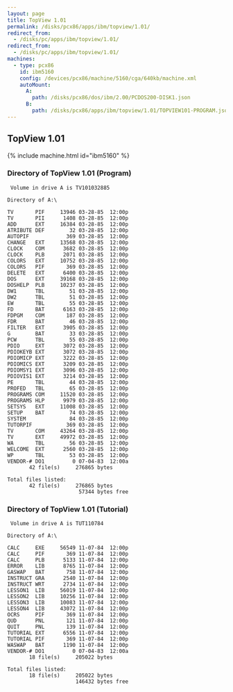 ```yaml
---
layout: page
title: TopView 1.01
permalink: /disks/pcx86/apps/ibm/topview/1.01/
redirect_from:
  - /disks/pc/apps/ibm/topview/1.01/
redirect_from:
  - /disks/pc/apps/ibm/topview/1.01/
machines:
  - type: pcx86
    id: ibm5160
    config: /devices/pcx86/machine/5160/cga/640kb/machine.xml
    autoMount:
      A:
        path: /disks/pcx86/dos/ibm/2.00/PCDOS200-DISK1.json
      B:
        path: /disks/pcx86/apps/ibm/topview/1.01/TOPVIEW101-PROGRAM.json
---
```


TopView 1.01
---

{% include machine.html id="ibm5160" %}

### Directory of TopView 1.01 (Program)

	 Volume in drive A is TV101032885

	Directory of A:\

	TV       PIF     13946 03-28-85  12:00p
	TV       PII      1408 03-28-85  12:00p
	ADD      EXT     16384 03-28-85  12:00p
	ATRIBUTE DEF        32 03-28-85  12:00p
	AUTOPIF            369 03-28-85  12:00p
	CHANGE   EXT     13568 03-28-85  12:00p
	CLOCK    COM      3682 03-28-85  12:00p
	CLOCK    PLB      2071 03-28-85  12:00p
	COLORS   EXT     10752 03-28-85  12:00p
	COLORS   PIF       369 03-28-85  12:00p
	DELETE   EXT      6400 03-28-85  12:00p
	DOS      EXT     39168 03-28-85  12:00p
	DOSHELP  PLB     10237 03-28-85  12:00p
	DW1      TBL        51 03-28-85  12:00p
	DW2      TBL        51 03-28-85  12:00p
	EW       TBL        55 03-28-85  12:00p
	FD       BAT      6163 03-28-85  12:00p
	FDPGM    COM       187 03-28-85  12:00p
	FDR      BAT        46 03-28-85  12:00p
	FILTER   EXT      3905 03-28-85  12:00p
	G        BAT        33 03-28-85  12:00p
	PCW      TBL        55 03-28-85  12:00p
	PDIO     EXT      3072 03-28-85  12:00p
	PDIOKEYB EXT      3072 03-28-85  12:00p
	PDIOMICP EXT      3222 03-28-85  12:00p
	PDIOMICS EXT      3209 03-28-85  12:00p
	PDIOMSY1 EXT      3096 03-28-85  12:00p
	PDIOVIS1 EXT      3214 03-28-85  12:00p
	PE       TBL        44 03-28-85  12:00p
	PROFED   TBL        65 03-28-85  12:00p
	PROGRAMS COM     11520 03-28-85  12:00p
	PROGRAMS HLP      9979 03-28-85  12:00p
	SETSYS   EXT     11008 03-28-85  12:00p
	SETUP    BAT        74 03-28-85  12:00p
	SYSTEM              84 03-28-85  12:00p
	TUTORPIF           369 03-28-85  12:00p
	TV       COM     43264 03-28-85  12:00p
	TV       EXT     49972 03-28-85  12:00p
	WA       TBL        56 03-28-85  12:00p
	WELCOME  EXT      2560 03-28-85  12:00p
	WP       TBL        53 03-28-85  12:00p
	VENDOR-# DO1         0 07-04-83  12:00a
	       42 file(s)     276865 bytes

	Total files listed:
	       42 file(s)     276865 bytes
	                       57344 bytes free

### Directory of TopView 1.01 (Tutorial)

	 Volume in drive A is TUT110784  

	Directory of A:\

	CALC     EXE     56549 11-07-84  12:00p
	CALC     PIF       369 11-07-84  12:00p
	CALC     PLB      5133 11-07-84  12:00p
	ERROR    LIB      8765 11-07-84  12:00p
	GASWAP   BAT       758 11-07-84  12:00p
	INSTRUCT GRA      2540 11-07-84  12:00p
	INSTRUCT WRT      2734 11-07-84  12:00p
	LESSON1  LIB     56019 11-07-84  12:00p
	LESSON2  LIB     10256 11-07-84  12:00p
	LESSON3  LIB     10083 11-07-84  12:00p
	LESSON4  LIB     43072 11-07-84  12:00p
	OCRS     PIF       369 11-07-84  12:00p
	QUD      PNL       121 11-07-84  12:00p
	QUIT     PNL       139 11-07-84  12:00p
	TUTORIAL EXT      6556 11-07-84  12:00p
	TUTORIAL PIF       369 11-07-84  12:00p
	WASWAP   BAT      1190 11-07-84  12:00p
	VENDOR-# DO1         0 07-04-83  12:00a
	       18 file(s)     205022 bytes

	Total files listed:
	       18 file(s)     205022 bytes
	                      146432 bytes free
